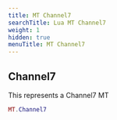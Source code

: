 ```yaml
---
title: MT Channel7
searchTitle: Lua MT Channel7
weight: 1
hidden: true
menuTitle: MT Channel7
---
```

## Channel7

This represents a Channel7 MT
```lua
MT.Channel7
```